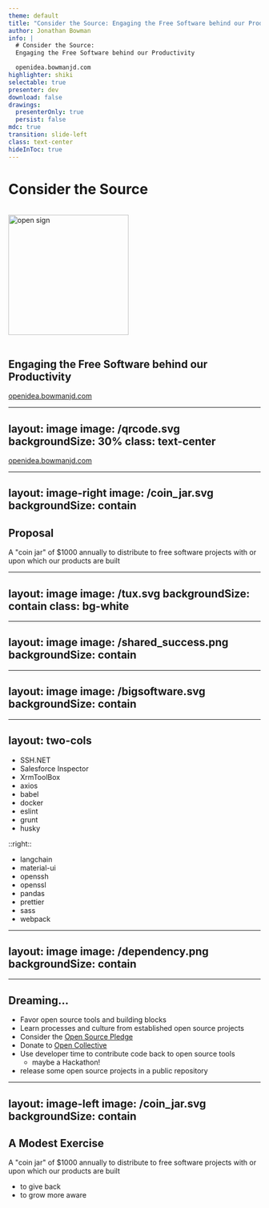 ```yaml
---
theme: default
title: "Consider the Source: Engaging the Free Software behind our Productivity"
author: Jonathan Bowman
info: |
  # Consider the Source:
  Engaging the Free Software behind our Productivity

  openidea.bowmanjd.com
highlighter: shiki
selectable: true
presenter: dev
download: false
drawings:
  presenterOnly: true
  persist: false
mdc: true
transition: slide-left
class: text-center
hideInToc: true
---
```


# Consider the Source

<img src="/open.svg" alt="open sign" style="height: 15rem;margin:1rem auto"/>


## Engaging the Free Software behind our Productivity

[openidea.bowmanjd.com](https://openidea.bowmanjd.com)

<!--
I am Jonathan Bowman. Inviting you to consider how we can be aware and involved in the free software that sustains our work here at Cargas.
-->

---
layout: image
image: /qrcode.svg
backgroundSize: 30%
class: text-center
---

[openidea.bowmanjd.com](https://openidea.bowmanjd.com)

---
layout: image-right
image: /coin_jar.svg
backgroundSize: contain
---

## Proposal

A "coin jar" of $1000 annually to distribute to free software projects with or upon which our products are built

---
layout: image
image: /tux.svg
backgroundSize: contain
class: bg-white
---

<!--

It was 1999, and I was finishing college. I had managed to surround myself with a lot of good will and idealism: many of my friends were pursuing sustainable engineering, sustainable agriculture. That is, technologies that met the needs of people over the long term, even generations, rather than merely take advantage of them in the moment.

And I found this compelling. But I was not a civil engineer or a farmer. I was a general nerd, though. I then someone turned me on to Linux. This is Tux, the Linux penguin. It was sustainable software. Software that was open and transparent, available for free yet providing revenue-generating opportunities. It was software that was high quality, flexible, and enduring.

Today, each of you use Linux throughout a sizeable portion of your day. Linux, and other Unix-like free operating systems such as Darwin and BSD have been around for decades, yet power the iPhone or Android device you just got yesterday.

-->

---
layout: image
image: /shared_success.png
backgroundSize: contain
---

<!-- Fast forward to today. Our purpose -->

---
layout: image
image: /bigsoftware.svg
backgroundSize: contain
---

---
layout: two-cols
---

- SSH.NET
- Salesforce Inspector
- XrmToolBox
- axios
- babel
- docker
- eslint
- grunt
- husky

::right::

- langchain
- material-ui
- openssh
- openssl
- pandas
- prettier
- sass
- webpack

---
layout: image
image: /dependency.png
backgroundSize: contain
---

---

## Dreaming...

- Favor open source tools and building blocks
- Learn processes and culture from established open source projects
- Consider the [Open Source Pledge](https://opensourcepledge.com/)
- Donate to [Open Collective](https://opencollective.com)
- Use developer time to contribute code back to open source tools
  - maybe a Hackathon!
- release some open source projects in a public repository

---
layout: image-left
image: /coin_jar.svg
backgroundSize: contain
---

## A Modest Exercise

A "coin jar" of $1000 annually to distribute to free software projects with or upon which our products are built

- to give back
- to grow more aware
